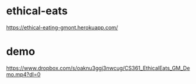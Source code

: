 # ethical-eats
https://ethical-eating-gmont.herokuapp.com/

# demo
https://www.dropbox.com/s/oaknu3ggj3nwcug/CS361_EthicalEats_GM_Demo.mp4?dl=0
